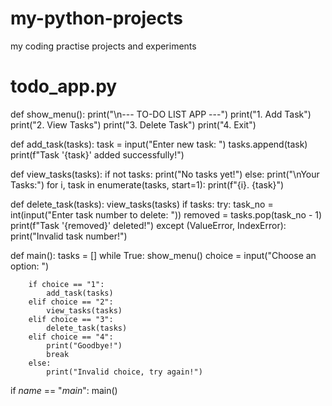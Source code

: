 # my-python-projects
my coding practise projects and experiments
# todo_app.py

def show_menu():
    print("\n--- TO-DO LIST APP ---")
    print("1. Add Task")
    print("2. View Tasks")
    print("3. Delete Task")
    print("4. Exit")

def add_task(tasks):
    task = input("Enter new task: ")
    tasks.append(task)
    print(f"Task '{task}' added successfully!")

def view_tasks(tasks):
    if not tasks:
        print("No tasks yet!")
    else:
        print("\nYour Tasks:")
        for i, task in enumerate(tasks, start=1):
            print(f"{i}. {task}")

def delete_task(tasks):
    view_tasks(tasks)
    if tasks:
        try:
            task_no = int(input("Enter task number to delete: "))
            removed = tasks.pop(task_no - 1)
            print(f"Task '{removed}' deleted!")
        except (ValueError, IndexError):
            print("Invalid task number!")

def main():
    tasks = []
    while True:
        show_menu()
        choice = input("Choose an option: ")
        
        if choice == "1":
            add_task(tasks)
        elif choice == "2":
            view_tasks(tasks)
        elif choice == "3":
            delete_task(tasks)
        elif choice == "4":
            print("Goodbye!")
            break
        else:
            print("Invalid choice, try again!")

if _name_ == "_main_":
    main()

